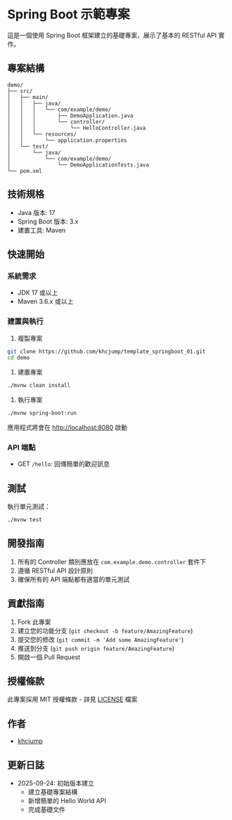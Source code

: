 # Spring Boot 示範專案

這是一個使用 Spring Boot 框架建立的基礎專案，展示了基本的 RESTful API 實作。

## 專案結構

```tree
demo/
├── src/
│   ├── main/
│   │   ├── java/
│   │   │   └── com/example/demo/
│   │   │       ├── DemoApplication.java
│   │   │       └── controller/
│   │   │           └── HelloController.java
│   │   └── resources/
│   │       └── application.properties
│   └── test/
│       └── java/
│           └── com/example/demo/
│               └── DemoApplicationTests.java
└── pom.xml
```

## 技術規格

- Java 版本: 17
- Spring Boot 版本: 3.x
- 建置工具: Maven

## 快速開始

### 系統需求

- JDK 17 或以上
- Maven 3.6.x 或以上

### 建置與執行

1. 複製專案

```bash
git clone https://github.com/khcjump/template_springboot_01.git
cd demo
```

1. 建置專案

```bash
./mvnw clean install
```

1. 執行專案

```bash
./mvnw spring-boot:run
```

應用程式將會在 [http://localhost:8080](http://localhost:8080) 啟動

### API 端點

- GET `/hello`: 回傳簡單的歡迎訊息

## 測試

執行單元測試：

```bash
./mvnw test
```

## 開發指南

1. 所有的 Controller 類別應放在 `com.example.demo.controller` 套件下
2. 遵循 RESTful API 設計原則
3. 確保所有的 API 端點都有適當的單元測試

## 貢獻指南

1. Fork 此專案
2. 建立您的功能分支 (`git checkout -b feature/AmazingFeature`)
3. 提交您的修改 (`git commit -m 'Add some AmazingFeature'`)
4. 推送到分支 (`git push origin feature/AmazingFeature`)
5. 開啟一個 Pull Request

## 授權條款

此專案採用 MIT 授權條款 - 詳見 [LICENSE](LICENSE) 檔案

## 作者

- [khcjump](https://github.com/khcjump)

## 更新日誌

- 2025-09-24: 初始版本建立
  - 建立基礎專案結構
  - 新增簡單的 Hello World API
  - 完成基礎文件
